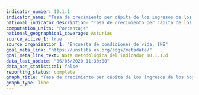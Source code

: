 ```yaml
---
indicator_number: 10.1.1
indicator_name: "Tasa de crecimiento per cápita de los ingresos de los hogares de la población total"
national_indicator_description: "Tasa de crecimiento per cápita de los ingresos de los hogares de la población total"
computation_units: "Porcentaje"
national_geographical_coverage: Asturias
source_active_1: true
source_organisation_1: "Encuesta de condiciones de vida, INE"
goal_meta_link: "https://unstats.un.org/sdgs/metadata/"
goal_meta_link_text: Nota metodológica del indicador 10.1.1.d
data_last_update: "06/05/2020 11:30:00"
data_non_statistical: false
reporting_status: complete
graph_title: "Tasa de crecimiento per cápita de los ingresos de los hogares de la población total"
graph_type: line
---
```

